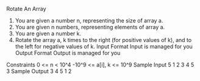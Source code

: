 
Rotate An Array

1. You are given a number n, representing the size of array a.
2. You are given n numbers, representing elements of array a.
3. You are given a number k.
4. Rotate the array a, k times to the right (for positive values of k), and to
the left for negative values of k.
Input Format
Input is managed for you
Output Format
Output is managed for you

Constraints
0 <= n < 10^4
-10^9 <= a[i], k <= 10^9
Sample Input
5
1
2
3
4
5
3
Sample Output
3 4 5 1 2